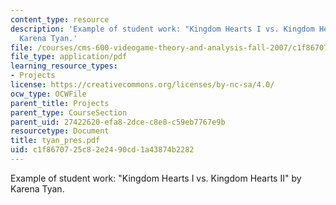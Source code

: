 ```yaml
---
content_type: resource
description: 'Example of student work: "Kingdom Hearts I vs. Kingdom Hearts II" by
  Karena Tyan.'
file: /courses/cms-600-videogame-theory-and-analysis-fall-2007/c1f8670725c82e2490cd1a43874b2282_tyan_pres.pdf
file_type: application/pdf
learning_resource_types:
- Projects
license: https://creativecommons.org/licenses/by-nc-sa/4.0/
ocw_type: OCWFile
parent_title: Projects
parent_type: CourseSection
parent_uid: 27422620-efa8-2dce-c8e8-c59eb7767e9b
resourcetype: Document
title: tyan_pres.pdf
uid: c1f86707-25c8-2e24-90cd-1a43874b2282
---
```

Example of student work: "Kingdom Hearts I vs. Kingdom Hearts II" by Karena Tyan.